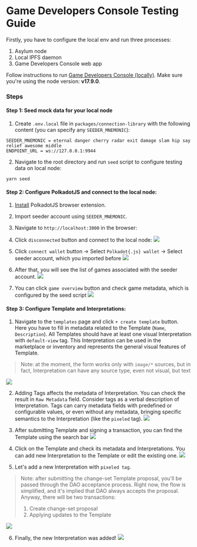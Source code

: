 # Game Developers Console Testing Guide

Firstly, you have to configure the local env and run three processes:
1. Asylum node
2. Local IPFS daemon
3. Game Developers Console web app

Follow instructions to run [Game Developers Console (locally)](/packages/game-developers-console/README.md).
Make sure you're using the node version: **v17.9.0**.

### Steps

#### Step 1: Seed mock data for your local node


1. Create `.env.local` file in `packages/connection-library` with the following content (you can specify any `SEEDER_MNEMONIC`):
```
SEEDER_MNEMONIC = eternal danger cherry radar exit damage slam hip say relief awesome middle
ENDPOINT_URL = ws://127.0.0.1:9944
```

2. Navigate to the root directory and run `seed` script to configure testing data on local node:
```
yarn seed
```

#### Step 2: Configure PolkadotJS and connect to the local node:

1. [Install](https://polkadot.js.org/extension/) PolkadotJS browser extension.

2. Import seeder account using `SEEDER_MNEMONIC`.

3. Navigate to `http://localhost:3000` in the browser:

4. Click `disconnected` button and connect to the local node:
   ![](img/screenshot-1.png)

5. Click `connect wallet` button -> Select `Polkadot{.js} wallet` -> Select seeder account, which you imported before
   ![](img/screenshot-2.png)

6. After that, you will see the list of games associated with the seeder account.
   ![](img/screenshot-3.png)

7. You can click `game overview` button and check game metadata, which is configured by the seed script
   ![](img/screenshot-4.png)

#### Step 3: Configure Template and Interpretations:

1. Navigate to the `templates` page and click `+ create template` button. Here you have to fill in metadata related to the Template (`Name`, `Description`). All Templates should have at least one visual Interpretation with `default-view` tag. This Interpretation can be used in the marketplace or inventory and represents the general visual features of Template.
> Note: at the moment, the form works only with `image/*` sources, but in fact, Interpretation can have any source type, even not visual, but text

![](img/screenshot-5.png)

2. Adding Tags affects the metadata of Interpretation. You can check the result in `Raw Metadata` field. Consider tags as a verbal description of Interpretation. Tags can carry metadata fields with predefined or configurable values, or even without any metadata, bringing specific semantics to the Interpretation (like the `pixeled` tag).
   ![](img/screenshot-6.png)

3. After submitting Template and signing a transaction, you can find the Template using the search bar
   ![](img/screenshot-7.png)

4. Click on the Template and check its metadata and Interpretations. You can add new Interpretation to the Template or edit the existing one.
   ![](img/screenshot-8.png)

5. Let's add a new Interpretation with `pixeled tag`.
> Note: after submitting the change-set Template proposal, you'll be passed through the DAO acceptance process. Right now, the flow is simplified, and it's implied that DAO always accepts the proposal. Anyway, there will be two transactions:
> 1. Create change-set proposal
> 2. Applying updates to the Template

![](img/screenshot-9.png)

6. Finally, the new Interpretation was added!
   ![](img/screenshot-10.png)



